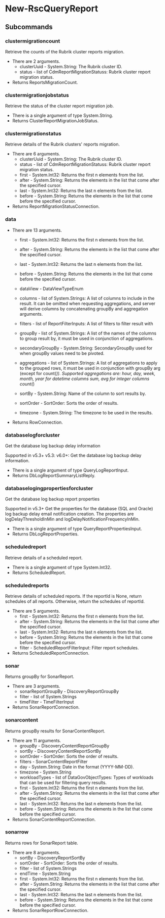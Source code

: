 # New-RscQueryReport
## Subcommands
### clustermigrationcount
Retrieve the counts of the Rubrik cluster reports migration.

- There are 2 arguments.
    - clusterUuid - System.String: The Rubrik cluster ID.
    - status - list of CdmReportMigrationStatuss: Rubrik cluster report migration status.
- Returns ReportsMigrationCount.
### clustermigrationjobstatus
Retrieve the status of the cluster report migration job.

- There is a single argument of type System.String.
- Returns ClusterReportMigrationJobStatus.
### clustermigrationstatus
Retrieve details of the Rubrik clusters' reports migration.

- There are 6 arguments.
    - clusterUuid - System.String: The Rubrik cluster ID.
    - status - list of CdmReportMigrationStatuss: Rubrik cluster report migration status.
    - first - System.Int32: Returns the first n elements from the list.
    - after - System.String: Returns the elements in the list that come after the specified cursor.
    - last - System.Int32: Returns the last n elements from the list.
    - before - System.String: Returns the elements in the list that come before the specified cursor.
- Returns ReportMigrationStatusConnection.
### data
- There are 13 arguments.
    - first - System.Int32: Returns the first n elements from the list.
    - after - System.String: Returns the elements in the list that come after the specified cursor.
    - last - System.Int32: Returns the last n elements from the list.
    - before - System.String: Returns the elements in the list that come before the specified cursor.
    - dataView - DataViewTypeEnum
    - columns - list of System.Strings: A list of columns to include in the result. It can be omitted when
           requesting aggregations, and server will derive columns by
           concatenating groupBy and aggregation arguments.
        
    - filters - list of ReportFilterInputs: A list of filters to filter result with
    - groupBy - list of System.Strings: A list of the names of the columns to group result by, it must be
           used in conjunction of aggregations.
        
    - secondaryGroupBy - System.String: SecondaryGroupBy used for when groupBy values need to be pivoted.
        
    - aggregations - list of System.Strings: A list of aggregations to apply to the grouped rows, it must be used
           in conjunction with groupBy arg (except for count(*)). Supported
           aggregations are:
           hour, day, week, month, year for datetime columns
           sum, avg for integer columns
           count(*)
        
    - sortBy - System.String: Name of the column to sort results by.
    - sortOrder - SortOrder: Sorts the order of results.
    - timezone - System.String: The timezone to be used in the results.
- Returns RowConnection.
### databaselogforcluster
Get the database log backup delay information

Supported in v5.3+
v5.3: 
v6.0+: Get the database log backup delay information.

- There is a single argument of type QueryLogReportInput.
- Returns DbLogReportSummaryListReply.
### databaselogingpropertiesforcluster
Get the database log backup report properties

Supported in v5.3+
Get the properties for the database (SQL and Oracle) log backup delay email notification creation. The properties are logDelayThresholdInMin and logDelayNotificationFrequencyInMin.

- There is a single argument of type QueryReportPropertiesInput.
- Returns DbLogReportProperties.
### scheduledreport
Retrieve details of a scheduled report.

- There is a single argument of type System.Int32.
- Returns ScheduledReport.
### scheduledreports
Retrieve details of scheduled reports. If the reportId is None, return schedules of all reports. Otherwise, return the schedules of reportId.

- There are 5 arguments.
    - first - System.Int32: Returns the first n elements from the list.
    - after - System.String: Returns the elements in the list that come after the specified cursor.
    - last - System.Int32: Returns the last n elements from the list.
    - before - System.String: Returns the elements in the list that come before the specified cursor.
    - filter - ScheduledReportFilterInput: Filter report schedules.
- Returns ScheduledReportConnection.
### sonar
Returns groupBy for SonarReport.

- There are 3 arguments.
    - sonarReportGroupBy - DiscoveryReportGroupBy
    - filter - list of System.Strings
    - timeFilter - TimeFilterInput
- Returns SonarReportConnection.
### sonarcontent
Returns groupBy results for SonarContentReport.

- There are 11 arguments.
    - groupBy - DiscoveryContentReportGroupBy
    - sortBy - DiscoveryContentReportSortBy
    - sortOrder - SortOrder: Sorts the order of results.
    - filters - SonarContentReportFilter
    - day - System.String: Date in the format (YYYY-MM-DD).
    - timezone - System.String
    - workloadTypes - list of DataGovObjectTypes: Types of workloads that can be used for filtering query results.
    - first - System.Int32: Returns the first n elements from the list.
    - after - System.String: Returns the elements in the list that come after the specified cursor.
    - last - System.Int32: Returns the last n elements from the list.
    - before - System.String: Returns the elements in the list that come before the specified cursor.
- Returns SonarContentReportConnection.
### sonarrow
Returns rows for SonarReport table.

- There are 8 arguments.
    - sortBy - DiscoveryReportSortBy
    - sortOrder - SortOrder: Sorts the order of results.
    - filter - list of System.Strings
    - endTime - System.String
    - first - System.Int32: Returns the first n elements from the list.
    - after - System.String: Returns the elements in the list that come after the specified cursor.
    - last - System.Int32: Returns the last n elements from the list.
    - before - System.String: Returns the elements in the list that come before the specified cursor.
- Returns SonarReportRowConnection.
